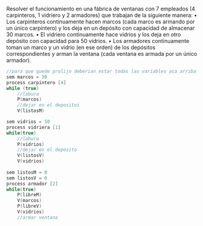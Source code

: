 Resolver el funcionamiento en una fábrica de ventanas con 7 empleados (4 carpinteros, 1 vidriero y 2 armadores) que trabajan de la siguiente manera:
• Los carpinteros continuamente hacen marcos (cada marco es armando por un único carpintero) y los deja en un depósito con capacidad de almacenar 30 marcos.
• El vidriero continuamente hace vidrios y los deja en otro depósito con capacidad para 50 vidrios.
• Los armadores continuamente toman un marco y un vidrio (en ese orden) de los depósitos correspondientes y arman la ventana (cada ventana es armada por un único
armador).
```C
//para que quede prolijo deberian estar todas las variables aca arriba pero asi lo entiendo mejor :)
sem marcos = 30
process carpintero [4]
while (true)
    //labura
    P(marcos)
    //dejar en el depositoi
    V(listosM)

sem vidrios = 50
process vidriera [1]
while(true)
    //labura
    P(vidrios)
    //dejar en el deposito
    V(listosV)
    V(vidrios)
    
sem listosM = 0
sem listosV = 0
process armador [2]
while(true)
    P(libreM)
    V(marcos)
    P(libreV)
    V(vidrios)
    //armar ventana
```